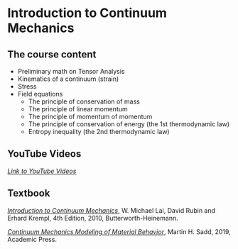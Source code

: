 # Introduction to Continuum Mechanics
## The course content
- Preliminary math on Tensor Analysis
- Kinematics of a continuum  (strain)
- Stress
- Field equations
    - The principle of conservation of mass
    - The principle of linear momentum
    - The principle of momentum of momentum
    - The principle of conservation of energy (the 1st thermodynamic law)
    - Entropy inequality (the 2nd thermodynamic law)

## YouTube Videos
*[Link to YouTube Videos](https://www.youtube.com/playlist?list=PLHEL6nxo_Gq_B7M8fNnjl_i9f8D7Xgrdg)*

## Textbook
*[Introduction to Continuum Mechanics](https://www.elsevier.com/books/introduction-to-continuum-mechanics/lai/978-0-7506-8560-3)*, W. Michael Lai, David Rubin and Erhard Krempl, 4th Edition, 2010, Butterworth-Heinemann.

*[Continuum Mechanics Modeling of Material Behavior](https://www.elsevier.com/books/continuum-mechanics-modeling-of-material-behavior/sadd/978-0-12-811474-2)*, Martin H. Sadd, 2019, Academic Press.